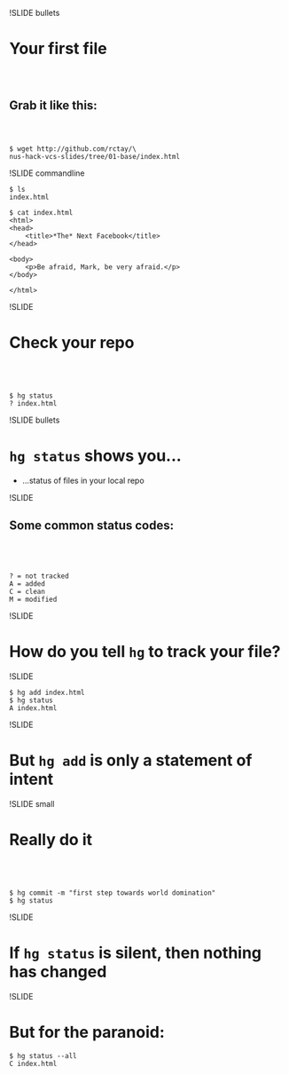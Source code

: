 !SLIDE bullets

# Your first file

### <br />

## Grab it like this:

### <br />

	$ wget http://github.com/rctay/\
	nus-hack-vcs-slides/tree/01-base/index.html

!SLIDE commandline

	$ ls
	index.html

	$ cat index.html
	<html>
	<head>
		<title>*The* Next Facebook</title>
	</head>

	<body>
		<p>Be afraid, Mark, be very afraid.</p>
	</body>

	</html>

!SLIDE

# Check your repo

## <br />

	$ hg status
	? index.html

!SLIDE bullets

# `hg status` shows you...
- ...status of files in your local repo

!SLIDE

## Some common status codes:

## <br />

	? = not tracked
	A = added
	C = clean
	M = modified

!SLIDE

# How do you tell `hg` to track your file?

!SLIDE

	$ hg add index.html
	$ hg status
	A index.html

!SLIDE

# But `hg add` is only a statement of intent

!SLIDE small

# Really do it

## <br />

	$ hg commit -m "first step towards world domination"
	$ hg status

!SLIDE

# If `hg status` is silent, then nothing has changed

!SLIDE

# But for the paranoid:

	$ hg status --all
	C index.html

